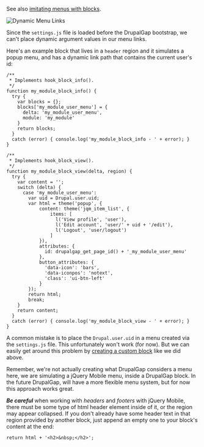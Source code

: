 See also [imitating menus with blocks](../Blocks/Imitating_Menus_with_Blocks).

![Dynamic Menu Links](http://drupalgap.org/sites/default/files/dynamic-menu-links.png)

Since the `settings.js` file is loaded before the DrupalGap bootstrap, we can't place dynamic argument values in our menu links.

Here's an example block that lives in a `header` region and it simulates a popup menu, and has a dynamic link path that contains the current user's id:

```
/**
 * Implements hook_block_info().
 */
function my_module_block_info() {
  try {
    var blocks = {};
    blocks['my_module_user_menu'] = {
      delta: 'my_module_user_menu',
      module: 'my_module'
    }
    return blocks;
  }
  catch (error) { console.log('my_module_block_info - ' + error); }
}

/**
 * Implements hook_block_view().
 */
function my_module_block_view(delta, region) {
  try {
    var content = '';
    switch (delta) {
      case 'my_module_user_menu':
        var uid = Drupal.user.uid;
        var html = theme('popup', {
            content: theme('jqm_item_list', {
                items: [
                  l('View profile', 'user'),
                  l('Edit account', 'user/' + uid + '/edit'),
                  l('Logout', 'user/logout')
                ]
            }),
            attributes: {
              id: drupalgap_get_page_id() + '_my_module_user_menu'
            },
            button_attributes: {
              'data-icon': 'bars',
              'data-iconpos': 'notext',
              'class': 'ui-btn-left'
            }
        });
        return html;
        break;
    }
    return content;
  }
  catch (error) { console.log('my_module_block_view - ' + error); }
}
```

A common mistake is to place the `Drupal.user.uid` in a menu created via the `settings.js` file. This unfortunately won't work (for now). But we can easily get around this problem by [creating a custom block](../Blocks/Create_a_Custom_Block) like we did above.

Remember, we're not actually creating what DrupalGap considers a menu here, we are simulating a jQuery Mobile menu, inside a DrupalGap block. In the future DrupalGap, will have a more flexible menu system, but for now this approach works great.

***Be careful*** when working with *headers* and *footers* with jQuery Mobile, there must be some type of html header element inside of it, or the region may appear collapsed. If you don't already have some header text in that region provided by another block, just append an empty one to your block's content at the end:

`return html + '<h2>&nbsp;</h2>';`
